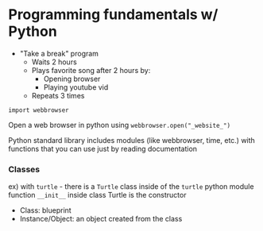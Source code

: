 # Programming fundamentals w/ Python

- "Take a break" program
    - Waits 2 hours
    - Plays favorite song after 2 hours by:
        - Opening browser
        - Playing youtube vid
    - Repeats 3 times

`import webbrowser`

Open a web browser in python using `webbrowser.open("_website_")`

Python standard library includes modules (like webbrowser, time, etc.) with functions that you can use just by reading documentation

### Classes

ex) with `turtle` - there is a `Turtle` class inside of the `turtle` python module
function `__init__` inside class Turtle is the constructor

- Class: blueprint
- Instance/Object: an object created from the class 


